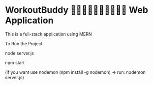 # WorkoutBuddy 🚵🏻‍♀️⛹🏼‍♀️🧗🏻🏌🏻 Web Application

This is a full-stack application using MERN

To Run the Project: 

node server.js

npm start

(if you want use nodemon (npm install -g nodemon) -> run: nodemon server.js)
